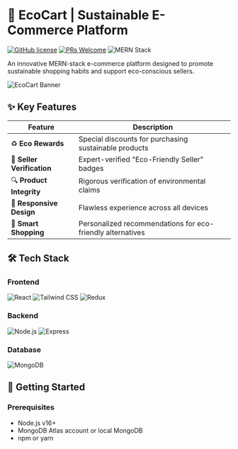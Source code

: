 # 🌱 EcoCart | Sustainable E-Commerce Platform

[![GitHub license](https://img.shields.io/badge/license-MIT-blue.svg)](https://github.com/MohamedRamadan200224/ecocart/blob/main/LICENSE)
[![PRs Welcome](https://img.shields.io/badge/PRs-welcome-brightgreen.svg)](https://github.com/MohamedRamadan200224/ecocart/pulls)
![MERN Stack](https://img.shields.io/badge/MERN-Full%20Stack-green)

An innovative MERN-stack e-commerce platform designed to promote sustainable shopping habits and support eco-conscious sellers.

![EcoCart Banner](https://via.placeholder.com/1280x640/5cb85c/ffffff?text=EcoCart+Sustainable+E-Commerce) <!-- Replace with actual project screenshot -->

## ✨ Key Features

| Feature | Description |
|---------|-------------|
| ♻ **Eco Rewards** | Special discounts for purchasing sustainable products |
| 🌿 **Seller Verification** | Expert-verified "Eco-Friendly Seller" badges |
| 🔍 **Product Integrity** | Rigorous verification of environmental claims |
| 📱 **Responsive Design** | Flawless experience across all devices |
| 🛒 **Smart Shopping** | Personalized recommendations for eco-friendly alternatives |

## 🛠️ Tech Stack

### Frontend
<p>
  <img src="https://img.shields.io/badge/React-20232A?style=for-the-badge&logo=react&logoColor=61DAFB" alt="React">
  <img src="https://img.shields.io/badge/Tailwind_CSS-38B2AC?style=for-the-badge&logo=tailwind-css&logoColor=white" alt="Tailwind CSS">
  <img src="https://img.shields.io/badge/Redux-593D88?style=for-the-badge&logo=redux&logoColor=white" alt="Redux">
</p>

### Backend
<p>
  <img src="https://img.shields.io/badge/Node.js-339933?style=for-the-badge&logo=nodedotjs&logoColor=white" alt="Node.js">
  <img src="https://img.shields.io/badge/Express.js-000000?style=for-the-badge&logo=express&logoColor=white" alt="Express">
</p>

### Database
<p>
  <img src="https://img.shields.io/badge/MongoDB-4EA94B?style=for-the-badge&logo=mongodb&logoColor=white" alt="MongoDB">
</p>

## 🚀 Getting Started

### Prerequisites
- Node.js v16+
- MongoDB Atlas account or local MongoDB
- npm or yarn
